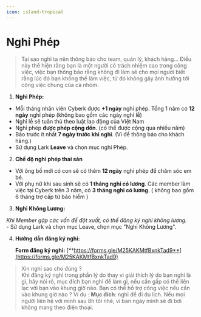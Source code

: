 ```yaml
---
icon: island-tropical
---
```


# Nghỉ Phép

> Tại sao nghỉ ta nên thông báo cho team, quản lý, khách hàng... Điều này thể hiện rằng bạn là một người có trách nhiệm cao trong công việc, việc bạn thông báo rằng không đi làm sẽ cho mọi người biết rằng lúc đó bạn không thể làm việc, từ đó không gây ảnh hưởng tới công việc chung của cả nhóm.

1. **Nghỉ Phép:**

* Mỗi tháng nhân viên Cyberk được **+1 ngày** nghỉ phép. Tổng 1 năm có **12 ngày** nghỉ phép (không bao gồm các ngày nghỉ lễ)
* Nghỉ lễ sẽ tuân thủ theo luật lao động của Việt Nam
* Nghỉ phép **được phép cộng dồn**. (có thể được cộng qua nhiều năm)
* Báo trước ít nhất **7 ngày trước khi nghỉ**. (Vì để thông báo cho khách hàng.)
* Sử dụng Lark **Leave** và chọn mục nghỉ Phép.

2. **Chế độ nghỉ phép thai sản**

* Với ông bố mới có con sẽ có thêm **12 ngày** nghỉ phép để chăm sóc em bé.
* Với phụ nữ khi sau sinh sẽ có **1 tháng nghỉ có lương**. Các member làm việc tại Cyberk trên 3 năm, có **3 tháng nghỉ có lương**. ( không bao gồm 6 tháng trợ cấp từ bảo hiểm )

3. **Nghỉ Không Lương:**

_Khi Member gặp các vấn đề đột xuất, có thể đăng ký nghỉ không lương._\
_-_ Sử dụng Lark và chọn mục Leave, chọn mục "Nghỉ Không Lương".

4.  **Hướng dẫn đăng ký nghỉ:**

    **Form đăng ký nghỉ:** [**https://forms.gle/M25KAKMtfBxnkTad9**](https://forms.gle/M25KAKMtfBxnkTad9)

> Xin nghỉ sao cho đúng ?\
> Khi đăng ký nghỉ trong phần lý do thay vì giải thích lý do bạn nghỉ là gì, hãy nói rõ, mục đích bạn nghỉ để làm gì, nếu cần gấp có thể liên lạc với bạn vào khung giờ nào. Bạn có thể hỗ trợ công việc nếu cần vào khung giờ nào ? Ví dụ : **Mục đích**: nghỉ để đi du lịch. Nếu mọi người liên hệ với mình sau 8h tối nhé, vì ban ngày mình sẽ đi bơi không mang theo điện thoại.
